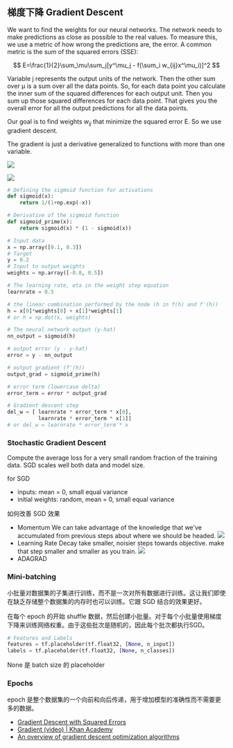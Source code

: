 ## 梯度下降 Gradient Descent

We want to find the weights for our neural networks. The network needs to make predictions as close as possible to the real values. To measure this, we use a metric of how wrong the predictions are, the error. A common metric is the sum of the squared errors (SSE):

$$ E=\frac{1}{2}\sum_\mu\sum_j[y^\mu_j - f(\sum_i w_{ij}x^\mu_i)]^2 $$

​​Variable j represents the output units of the network. Then the other sum over μ is a sum over all the data points. So, for each data point you calculate the inner sum of the squared differences for each output unit. Then you sum up those squared differences for each data point. That gives you the overall error for all the output predictions for all the data points.

Our goal is to find weights $w_{ij}$ that minimize the squared error E. So we use gradient descent.

The gradient is just a derivative generalized to functions with more than one variable.

![](http://7xjpra.com1.z0.glb.clouddn.com/WX20171127-154242@2x.png)

![](http://img.blog.csdn.net/20170722164242197)

```python
# Defining the sigmoid function for activations
def sigmoid(x):
    return 1/(1+np.exp(-x))

# Derivative of the sigmoid function
def sigmoid_prime(x):
    return sigmoid(x) * (1 - sigmoid(x))

# Input data
x = np.array([0.1, 0.3])
# Target
y = 0.2
# Input to output weights
weights = np.array([-0.8, 0.5])

# The learning rate, eta in the weight step equation
learnrate = 0.5

# the linear combination performed by the node (h in f(h) and f'(h))
h = x[0]*weights[0] + x[1]*weights[1]
# or h = np.dot(x, weights)

# The neural network output (y-hat)
nn_output = sigmoid(h)

# output error (y - y-hat)
error = y - nn_output

# output gradient (f'(h))
output_grad = sigmoid_prime(h)

# error term (lowercase delta)
error_term = error * output_grad

# Gradient descent step
del_w = [ learnrate * error_term * x[0],
          learnrate * error_term * x[1]]
# or del_w = learnrate * error_term * x
```

### Stochastic Gradient Descent

Compute the average loss for a very small random fraction of the training data. SGD scales well both data and model size.

for SGD

- inputs: mean = 0, small equal variance
- initial weights: random, mean = 0, small equal variance

如何改善 SGD 效果

- Momentum
  We can take advantage of the knowledge that we've accumulated from previous steps about where we should be headed.
  ![](http://7xjpra.com1.z0.glb.clouddn.com/Momentum.png)
- Learning Rate Decay
  take smaller, noisier steps towards objective. make that step smaller and smaller as you train.
  ![](http://7xjpra.com1.z0.glb.clouddn.com/Learning%20Rate%20Decay.png)
- ADAGRAD

### Mini-batching

小批量对数据集的子集进行训练，而不是一次对所有数据进行训练。这让我们即使在缺乏存储整个数据集的内存时也可以训练。它跟 SGD 结合的效果更好。

在每个 epoch 的开始 shuffle 数据，然后创建小批量。对于每个小批量使用梯度下降来训练网络权重。由于这些批次是随机的，因此每个批次都执行SGD。

```python
# Features and Labels
features = tf.placeholder(tf.float32, [None, n_input])
labels = tf.placeholder(tf.float32, [None, n_classes])
```
None 是 batch size 的 placeholder

### Epochs

epoch 是整个数据集的一个向前和向后传递，用于增加模型的准确性而不需要更多的数据。

- [Gradient Descent with Squared Errors](https://classroom.udacity.com/nanodegrees/nd101-cn/parts/ba124b66-b7f7-43ab-bc89-a390adb57f92/modules/2afd43e6-f4ce-4849-bde6-49d7164da71b/lessons/dc37fa92-75fd-4d41-b23e-9659dde80866/concepts/7d480208-0453-4457-97c3-56c720c23a89)
- [Gradient (video) | Khan Academy](https://www.khanacademy.org/math/multivariable-calculus/multivariable-derivatives/gradient-and-directional-derivatives/v/gradient)
- [An overview of gradient descent optimization algorithms](http://ruder.io/optimizing-gradient-descent/index.html#momentum)
